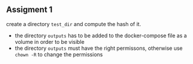 ## Assigment 1

create a directory `test_dir` and compute the hash of it.

- the directory `outputs` has to be added to the docker-compose file as a volume in order to be visible
- the directory `outputs` must have the right permissons, otherwise use `chown -R` to change the permissions
 